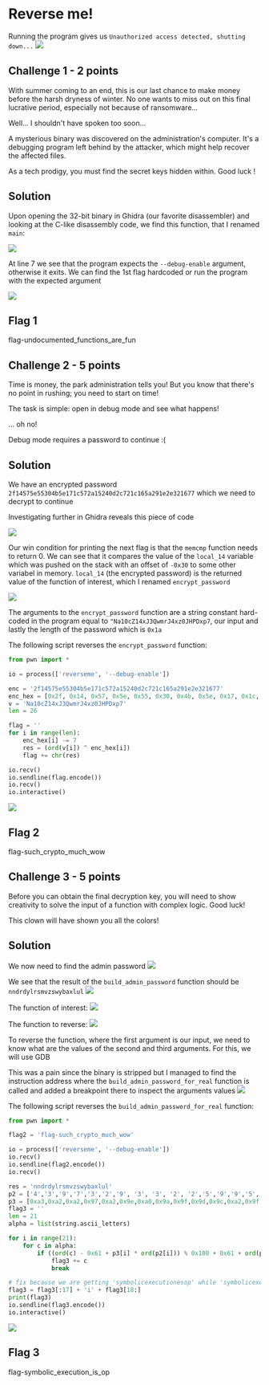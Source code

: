 # Reverse me!
Running the program gives us `Unauthorized access detected, shutting down...`
![](open.png)
## Challenge 1 - 2 points
With summer coming to an end, this is our last chance to make money before the harsh dryness of winter. No one wants to miss out on this final lucrative period, especially not because of ransomware...

Well... I shouldn't have spoken too soon...

A mysterious binary was discovered on the administration's computer. It's a debugging program left behind by the attacker, which might help recover the affected files.

As a tech prodigy, you must find the secret keys hidden within.
Good luck !

## Solution
Upon opening the 32-bit binary in Ghidra (our favorite disassembler) and looking at the C-like disassembly code, we find this function, that I renamed `main`:

![](main.png)

At line 7 we see that the program expects the `--debug-enable` argument, otherwise it exits. We can find the 1st flag hardcoded or run the program with the expected argument

![](flag1.png)

## Flag 1
flag-undocumented_functions_are_fun

## Challenge 2 - 5 points
Time is money, the park administration tells you! But you know that there's no point in rushing; you need to start on time!

The task is simple: open in debug mode and see what happens!

... oh no!

Debug mode requires a password to continue :(

## Solution
We have an encrypted password `2f14575e55304b5e171c572a15240d2c721c165a291e2e321677` which we need to decrypt to continue

Investigating further in Ghidra reveals this piece of code

![](code1.png)

Our win condition for printing the next flag is that the `memcmp` function needs to return 0. We can see that it compares the value of the `local_14` variable which was pushed on the stack with an offset of `-0x30` to some other variabel in memory. `local_14` (the encrypted password) is the returned value of the function of interest, which I renamed `encrypt_password`

![](encrypt_password.png)

The arguments to the `encrypt_password` function are a string constant hard-coded in the program equal to `"Na10cZ14xJ3QwmrJ4xz0JHPDxp7`, our input and lastly the length of the password which is `0x1a`

The following script reverses the `encrypt_password` function:
```python
from pwn import *

io = process(['reverseme', '--debug-enable'])

enc = '2f14575e55304b5e171c572a15240d2c721c165a291e2e321677'
enc_hex = [0x2f, 0x14, 0x57, 0x5e, 0x55, 0x30, 0x4b, 0x5e, 0x17, 0x1c, 0x57, 0x2a, 0x15, 0x24, 0x0d, 0x2c, 0x72, 0x1c, 0x16, 0x5a, 0x29, 0x1e, 0x2e, 0x32, 0x16, 0x77]
v = 'Na10cZ14xJ3QwmrJ4xz0JHPDxp7'
len = 26

flag = ''
for i in range(len):
    enc_hex[i] -= 7
    res = (ord(v[i]) ^ enc_hex[i])
    flag += chr(res)

io.recv() 
io.sendline(flag.encode())
io.recv()
io.interactive()
```

![](flag2.png)

## Flag 2
flag-such_crypto_much_wow

## Challenge 3 - 5 points
Before you can obtain the final decryption key, you will need to show creativity to solve the input of a function with complex logic.
Good luck!

This clown will have shown you all the colors!

## Solution
We now need to find the admin password
![](admin.png)

We see that the result of the `build_admin_password` function should be `nndrdylrsmvzswybaxlul`
![](code2.png)

The function of interest:
![](code3.png)

The function to reverse:
![](build_admin_password_for_real.png)

To reverse the function, where the first argument is our input, we need to know what are the values of the second and third arguments. For this, we will use GDB

This was a pain since the binary is stripped but I managed to find the instruction address where the `build_admin_password_for_real` function is called and added a breakpoint there to inspect the arguments values
![](gdb.png)


The following script reverses the `build_admin_password_for_real` function:
```py
from pwn import *

flag2 = 'flag-such_crypto_much_wow'

io = process(['reverseme', '--debug-enable'])
io.recv() 
io.sendline(flag2.encode())
io.recv()

res = 'nndrdylrsmvzswybaxlul'
p2 = ['4','3','9','7','3','2','9', '3', '3', '2', '2','5','9','9','5','3', '4','3','2','7', '7']
p3 = [0xa3,0xa2,0xa2,0x97,0xa2,0x9e,0xa0,0x9a,0x9f,0x9d,0x9c,0xa2,0x9f,0xa0,0x9f,0xa0,0x9b,0x92,0x99,0x9b,0x9f]
flag3 = ''
len = 21
alpha = list(string.ascii_letters)

for i in range(21):
    for c in alpha:
        if ((ord(c) - 0x61 + p3[i] * ord(p2[i])) % 0x100 + 0x61 + ord(p2[i]) * 0x100) % 0x1a + 0x61 == ord(res[i]):
            flag3 += c
            break

# fix because we are getting 'symbolicexecutionesop' while 'symbolicexecutionisop' is the right password
flag3 = flag3[:17] + 'i' + flag3[18:]
print(flag3)
io.sendline(flag3.encode())
io.interactive()
```
![](flag3.png)

## Flag 3
flag-symbolic_execution_is_op
